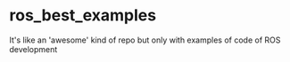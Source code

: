 # ros_best_examples
It's like an 'awesome' kind of repo but only with examples of code of ROS development
